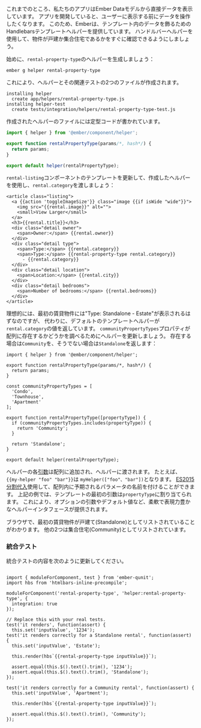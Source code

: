 <!--
So far, our app is directly showing the user data from our Ember Data models.
As our app grows, we will want to manipulate data further before presenting it to our users.
For this reason, Ember offers Handlebars template helpers to decorate the data in our templates.
Let's use a handlebars helper to allow our users to quickly see if a property is "Standalone" or part of a "Community".
-->

これまでのところ、私たちのアプリはEmber Dataモデルから直接データを表示しています。
アプリを開発していると、ユーザーに表示する前にデータを操作したくなります。
このため、Emberは、テンプレート内のデータを飾るためのHandlebarsテンプレートヘルパーを提供しています。
ハンドルバーヘルパーを使用して、物件が戸建か集合住宅であるかをすぐに確認できるようにしましょう。

<!--
To get started, let's generate a helper for `rental-property-type`:
-->

始めに、`rental-property-type`のヘルパーを生成しましょう：

```shell
ember g helper rental-property-type
```

<!--
This will create two files, our helper and its related test:
-->

これにより、ヘルパーとその関連テストの2つのファイルが作成されます。

```shell
installing helper
  create app/helpers/rental-property-type.js
installing helper-test
  create tests/integration/helpers/rental-property-type-test.js
```

<!--
Our new helper starts out with some boilerplate code from the generator:
-->

作成されたヘルパーのファイルには定型コードが書かれています。

```app/helpers/rental-property-type.js
import { helper } from '@ember/component/helper';

export function rentalPropertyType(params/*, hash*/) {
  return params;
}

export default helper(rentalPropertyType);
```

<!--
Let's update our `rental-listing` component template to use our new helper and pass in `rental.category`:
-->

`rental-listing`コンポーネントのテンプレートを更新して、作成したヘルパーを使用し、`rental.category`を渡しましょう：

```app/templates/components/rental-listing.hbs{-11,+12,+13}
<article class="listing">
  <a {{action 'toggleImageSize'}} class="image {{if isWide "wide"}}">
    <img src="{{rental.image}}" alt="">
    <small>View Larger</small>
  </a>
  <h3>{{rental.title}}</h3>
  <div class="detail owner">
    <span>Owner:</span> {{rental.owner}}
  </div>
  <div class="detail type">
    <span>Type:</span> {{rental.category}}
    <span>Type:</span> {{rental-property-type rental.category}}
      - {{rental.category}}
  </div>
  <div class="detail location">
    <span>Location:</span> {{rental.city}}
  </div>
  <div class="detail bedrooms">
    <span>Number of bedrooms:</span> {{rental.bedrooms}}
  </div>
</article>
```

<!--
Ideally we'll see "Type: Standalone - Estate" for our first rental property.
Instead, our default template helper is returning back our `rental.category` values.
Let's update our helper to look if a property exists in an array of `communityPropertyTypes`,
if so, we'll return either `'Community'` or `'Standalone'`:
-->

理想的には、最初の賃貸物件には"Type: Standalone - Estate"が表示されるはずなのですが、
代わりに、デフォルトのテンプレートヘルパーが`rental.category`の値を返しています。
`communityPropertyTypes`プロパティが配列に存在するかどうかを調べるためにヘルパーを更新しましょう。
存在する場合は`Community`を、そうでない場合は`Standalone`を返します：

```app/helpers/rental-property-type.js{-3,-4,-5,+7,+8,+9,+10,+11,+13,+14,+15,+16,+18,+19}
import { helper } from '@ember/component/helper';

export function rentalPropertyType(params/*, hash*/) {
  return params;
}

const communityPropertyTypes = [
  'Condo',
  'Townhouse',
  'Apartment'
];

export function rentalPropertyType([propertyType]) {
  if (communityPropertyTypes.includes(propertyType)) {
    return 'Community';
  }

  return 'Standalone';
}

export default helper(rentalPropertyType);
```

<!--
Each [argument](https://guides.emberjs.com/v2.12.0/templates/writing-helpers/#toc_helper-arguments) in the helper will be added to an array and passed to our helper. For example, `{{my-helper "foo" "bar"}}` would result in `myHelper(["foo", "bar"])`. Using array [ES2015 destructuring](https://developer.mozilla.org/en-US/docs/Web/JavaScript/Reference/Operators/Destructuring_assignment) assignment, we can name expected parameters within the array. In the example above, the first argument in the template will be assigned to `propertyType`. This provides a flexible, expressive interface for your helpers, including optional arguments and default values.
-->

ヘルパーの各[引数](https://guides.emberjs.com/v2.12.0/templates/writing-helpers/#toc_helper-arguments)は配列に追加され、ヘルパーに渡されます。 たとえば、 `{{my-helper "foo" "bar"}}`は `myHelper(["foo"、"bar"])`となります。 [ES2015分割代入](https://developer.mozilla.org/ja/docs/Web/JavaScript/Reference/Operators/Destructuring_assignment)使用して、配列内に予期されるパラメータの名前を付けることができます。 上記の例では、テンプレートの最初の引数は`propertyType`に割り当てられます。 これにより、オプションの引数やデフォルト値など、柔軟で表現力豊かなヘルパーインタフェースが提供されます。

<!--
Now in our browser we should see that the first rental property is listed as "Standalone",
while the other two are listed as "Community".
-->

ブラウザで、最初の賃貸物件が戸建て(Standalone)としてリストされていることがわかります。
他の2つは集合住宅(Community)としてリストされています。

<!--
### Integration Test
-->

### 統合テスト

<!--
Update the content of the integration test to the following to fix it:
-->

統合テストの内容を次のように更新してください。

```/tests/integration/helpers/rental-property-type-test.js{-9,-10,-11,-17,+12,+13,+18,+21,+22,+23,+24,+25,+26,+27}

import { moduleForComponent, test } from 'ember-qunit';
import hbs from 'htmlbars-inline-precompile';

moduleForComponent('rental-property-type', 'helper:rental-property-type', {
  integration: true
});

// Replace this with your real tests.
test('it renders', function(assert) {
  this.set('inputValue', '1234');
test('it renders correctly for a Standalone rental', function(assert) {
  this.set('inputValue', 'Estate');

  this.render(hbs`{{rental-property-type inputValue}}`);

  assert.equal(this.$().text().trim(), '1234');
  assert.equal(this.$().text().trim(), 'Standalone');
});

test('it renders correctly for a Community rental', function(assert) {
  this.set('inputValue', 'Apartment');

  this.render(hbs`{{rental-property-type inputValue}}`);

  assert.equal(this.$().text().trim(), 'Community');
});
```
